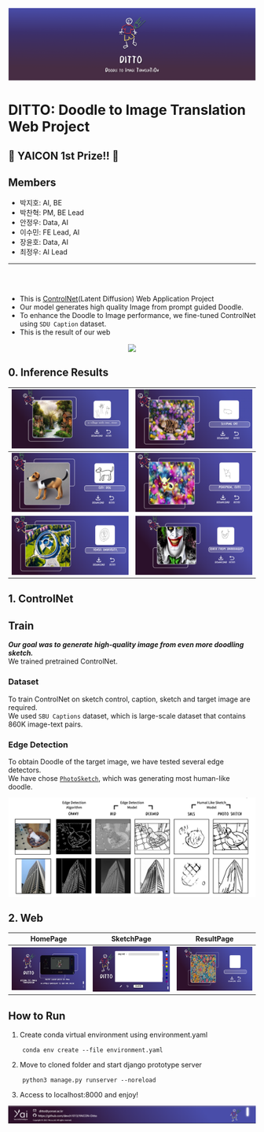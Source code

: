 <img src="https://github.com/devch1013/YAICON-Ditto/blob/main/imgs/DITTO.png" width = "900" >


# DITTO: Doodle to Image Translation Web Project

## :confetti_ball: YAICON 1st Prize!! :confetti_ball: 


## Members 
- 박지호: AI, BE 
- 박찬혁: PM, BE Lead 
- 안정우: Data, AI 
- 이수민: FE Lead, AI 
- 장윤호: Data, AI 
- 최정우: AI Lead
  
---
</br>
</br>

- This is [ControlNet](https://github.com/lllyasviel/ControlNet)(Latent Diffusion) Web Application Project
- Our model generates high quality Image from prompt guided Doodle.
- To enhance the Doodle to Image performance, we fine-tuned ControlNet using `SDU Caption` dataset.
- This is the result of our web
<p align = "center">
<img src = "https://github.com/devch1013/YAICON-Ditto/blob/main/imgs/video.gif" width ="450" align = "center">
</p>


## 0. Inference Results
|![0](https://github.com/devch1013/YAICON-Ditto/blob/main/imgs/result0.png)|![1](https://github.com/devch1013/YAICON-Ditto/blob/main/imgs/result1.png)|
|:---:|:---:|
|![2](https://github.com/devch1013/YAICON-Ditto/blob/main/imgs/result2.png)|![3](https://github.com/devch1013/YAICON-Ditto/blob/main/imgs/result3.png)
|![4](https://github.com/devch1013/YAICON-Ditto/blob/main/imgs/result4.png)|![5](https://github.com/devch1013/YAICON-Ditto/blob/main/imgs/result5.png)|


<!-- 
|![0](https://github.com/devch1013/YAICON-Ditto/blob/main/imgs/result0.png)|![1](https://github.com/devch1013/YAICON-Ditto/blob/main/imgs/result0.png)|![2](https://github.com/devch1013/YAICON-Ditto/blob/main/imgs/result0.png)|
|:---:|:---:|:---:|
|![3](https://github.com/devch1013/YAICON-Ditto/blob/main/imgs/result0.png)|![4](https://github.com/devch1013/YAICON-Ditto/blob/main/imgs/result1.png)|![5](https://github.com/devch1013/YAICON-Ditto/blob/main/imgs/result2.png)| -->


## 1. ControlNet

## Train
***Our goal was to generate high-quality image from even more doodling sketch.***<br/>
We trained pretrained ControlNet.

### Dataset
To train ControlNet on sketch control, caption, sketch and target image are required.  <br/>
We used `SBU Captions` dataset, which is large-scale dataset that contains 860K image-text pairs. <br/>

### Edge Detection
To obtain Doodle of the target image, we have tested several edge detectors. <br/>
We have chose [`PhotoSketch`](https://github.com/mtli/PhotoSketch), which was generating most human-like doodle.

<img src = "https://github.com/devch1013/YAICON-Ditto/blob/main/imgs/edgedetect1.png" width = "800" align = "center">

## 2. Web
|HomePage|SketchPage|ResultPage|
|:---:|:---:|:---:|
|![1](https://github.com/devch1013/YAICON-Ditto/blob/main/imgs/front0.png)|![2](https://github.com/devch1013/YAICON-Ditto/blob/main/imgs/front2.png)|![3](https://github.com/devch1013/YAICON-Ditto/blob/main/imgs/front3.png)

## How to Run


1. Create conda virtual environment using environment.yaml
```
    conda env create --file environment.yaml
```

2. Move to cloned folder and start django prototype server
```
    python3 manage.py runserver --noreload
```
3. Access to localhost:8000 and enjoy!

<img src="https://github.com/devch1013/YAICON-Ditto/blob/main/imgs/front4.png" >
